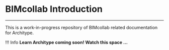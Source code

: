 
# BIMcollab Introduction
---

This is a work-in-progress repository of BIMcollab related documentation for Architype.

!!! Info
    **Learn Architype coming soon! Watch this space ...**